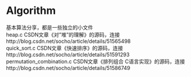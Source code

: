 # Algorithm
基本算法分享，都是一些独立的小文件</br>
heap.c CSDN文章《对”堆”的理解》的源码，连接http://blog.csdn.net/socho/article/details/51565498</br>
quick_sort.c CSDN文章《快速排序》的源码，连接http://blog.csdn.net/socho/article/details/51591293</br>
permutation_combination.c CSDN文章《排列组合 C语言实现》的源码，连接http://blog.csdn.net/socho/article/details/51586749</br>